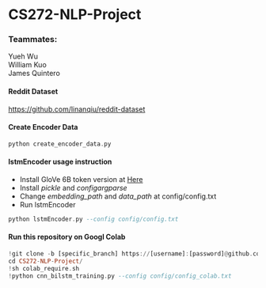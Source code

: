 # CS272-NLP-Project

### Teammates: ###   
Yueh Wu  
William Kuo  
James Quintero 


#### Reddit Dataset
https://github.com/linanqiu/reddit-dataset 

#### Create Encoder Data
```haskell =
python create_encoder_data.py
```


#### lstmEncoder usage instruction
- Install GloVe 6B token version at [Here](https://nlp.stanford.edu/projects/glove/) 
- Install *pickle* and *configargparse*
- Change *embedding_path* and *data_path* at config/config.txt
- Run lstmEncoder
```haskell =
python lstmEncoder.py --config config/config.txt
```


#### Run this repository on Googl Colab
```haskell =
!git clone -b [specific_branch] https://[username]:[password]@github.com/JamesQuintero/CS272-NLP-Project.git
cd CS272-NLP-Project/
!sh colab_require.sh
!python cnn_bilstm_training.py --config config/config_colab.txt
```

